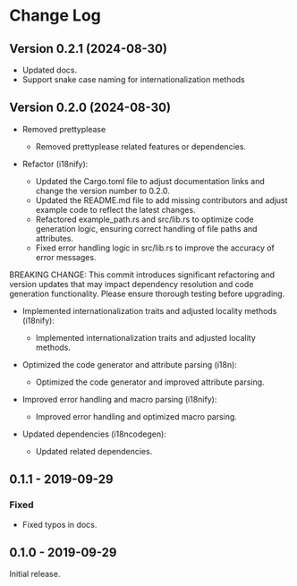 # Change Log

## Version 0.2.1 (2024-08-30)
- Updated docs.
- Support snake case naming for internationalization methods

## Version 0.2.0 (2024-08-30)
- Removed prettyplease

  - Removed prettyplease related features or dependencies.
- Refactor (i18nify):

  - Updated the Cargo.toml file to adjust documentation links and change the version number to 0.2.0.
  - Updated the README.md file to add missing contributors and adjust example code to reflect the latest changes.
  - Refactored example_path.rs and src/lib.rs to optimize code generation logic, ensuring correct handling of file paths and attributes.
  - Fixed error handling logic in src/lib.rs to improve the accuracy of error messages.

BREAKING CHANGE: This commit introduces significant refactoring and version updates that may impact dependency resolution and code generation functionality. Please ensure thorough testing before upgrading.
- Implemented internationalization traits and adjusted locality methods (i18nify):

  - Implemented internationalization traits and adjusted locality methods.
- Optimized the code generator and attribute parsing (i18n):

  - Optimized the code generator and improved attribute parsing.
- Improved error handling and macro parsing (i18nify):
  - Improved error handling and optimized macro parsing.
- Updated dependencies (i18ncodegen):
  - Updated related dependencies.

## 0.1.1 - 2019-09-29

### Fixed

- Fixed typos in docs.

## 0.1.0 - 2019-09-29

Initial release.
